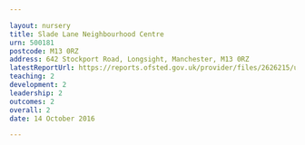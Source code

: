 ```yaml
---

layout: nursery
title: Slade Lane Neighbourhood Centre
urn: 500181
postcode: M13 0RZ
address: 642 Stockport Road, Longsight, Manchester, M13 0RZ
latestReportUrl: https://reports.ofsted.gov.uk/provider/files/2626215/urn/500181.pdf
teaching: 2
development: 2
leadership: 2
outcomes: 2
overall: 2
date: 14 October 2016

---
```

